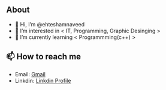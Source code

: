 ## About
- 👋 Hi, I’m @ehteshamnaveed
- 👀 I’m interested in < IT, Programming, Graphic Desinging >
- 🌱 I’m currently learning < Programmming(c++) >

## 📫 How to reach me 
- Email: [Gmail](ehteshamnaveed199@gmail.com) 
- Linkdin: [Linkdin Profile](https://www.linkedin.com/in/ehtesham-naveed-65b765201/) 

<!---
ehteshamnaveed/ehteshamnaveed is a ✨ special ✨ repository because its `README.md` (this file) appears on your GitHub profile.
You can click the Preview link to take a look at your changes.
--->
